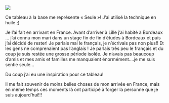 ![](image12.jpg)

Ce tableau à la base me représente « Seule »! J’ai utilisé la technique en huile ;)

Je l’ai fait en arrivant en France. Avant d’arriver à Lille j’ai habité à Bordeaux … j’ai connu mon mari dans un stage fin de fin d’études à Bordeaux et puis j’ai décidé de rester! Je parlais mal le français, je n’écrivais pas non plus!! Et les gens ne comprenaient pas l’anglais ! Je parlais très peu le français et du coup je suis restée une grosse période isolée. Je n’avais pas beaucoup d’amis et mes amis et familles me manquaient énormément….je me suis sentie seule…

Du coup j’ai eu une inspiration pour ce tableau!

Il me fait souvenir de moins belles choses de mon arrivée en France, mais en même temps ces moments là ont participé à forger la personne que je suis aujourd’hui!!!